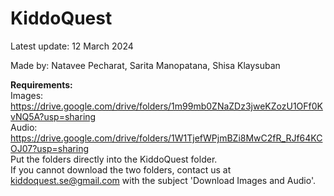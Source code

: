 # KiddoQuest

Latest update: 12 March 2024

Made by: Natavee Pecharat, Sarita Manopatana, Shisa Klaysuban 

**Requirements:**<br />
Images: https://drive.google.com/drive/folders/1m99mb0ZNaZDz3jweKZozU1OFf0KvNQ5A?usp=sharing<br />
Audio: https://drive.google.com/drive/folders/1W1TjefWPjmBZi8MwC2fR_RJf64KCOJ07?usp=sharing<br />
Put the folders directly into the KiddoQuest folder.<br />
If you cannot download the two folders, contact us at kiddoquest.se@gmail.com with the subject 'Download Images and Audio'.<br />



